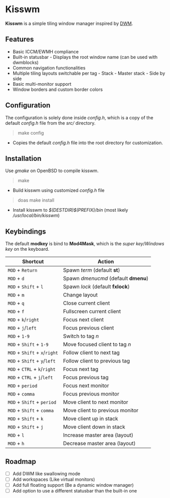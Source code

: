 # Kisswm

**Kisswm** is a simple tiling window manager inspired by [DWM](https://dwm.suckless.org/).

## Features

- Basic ICCM/EWMH compliance
- Built-in statusbar
        - Displays the root window name (can be used with dwmblocks)
- Common navigation functionalities
- Multiple tiling layouts switchable per tag
        - Stack
        - Master stack
        - Side by side
- Basic multi-monitor support
- Window borders and custom border colors

## Configuration

The configuration is solely done inside *config.h*, which is a copy
of the default *config.h* file from the *src/* directory.

> make config

- Copies the default *config.h* file into the root directory
for customization.

## Installation

Use *gmake* on OpenBSD to compile kisswm.

> make

- Build kisswm using customized *config.h* file

> doas make install

- Install kisswm to  *$(DESTDIR)\$(PREFIX)/bin*
(most likely */usr/local/bin/kisswm*)

## Keybindings

The default **modkey** is bind to **Mod4Mask**,
which is the *super key*/*Windows key* on the keyboard.

| Shortcut                      | Action                               |
|-------------------------------|--------------------------------------|
| `MOD` + `Return`              | Spawn *term* (default **st**)        |
| `MOD` + `d`                   | Spawn *dmenucmd* (default **dmenu**) |
| `MOD` + `Shift` + `l`         | Spawn *lock* (default **fxlock**)    |
| `MOD` + `m`                   | Change layout                        |
| `MOD` + `q`                   | Close current client                 |
| `MOD` + `f`                   | Fullscreen current client            |
| `MOD` + `k`/`right`           | Focus next client                    |
| `MOD` + `j`/`left`            | Focus previous client                |
| `MOD` + `1-9`                 | Switch to tag *n*                    |
| `MOD` + `Shift` + `1-9`       | Move focused client to tag *n*       |
| `MOD` + `Shift` + `x`/`right` | Follow client to next tag            |
| `MOD` + `Shift` + `y`/`left`  | Follow client to previous tag        |
| `MOD` + `CTRL` + `k`/`right`  | Focus next tag                       |
| `MOD` + `CTRL` + `j`/`left`   | Focus previous tag                   |
| `MOD` + `period`              | Focus next monitor                   |
| `MOD` + `comma`               | Focus previous monitor               |
| `MOD` + `Shift` + `period`    | Move client to next monitor          |
| `MOD` + `Shift` + `comma`     | Move client to previous monitor      |
| `MOD` + `Shift` + `k`         | Move client up in stack              |
| `MOD` + `Shift` + `j`         | Move client down in stack            |
| `MOD` + `l`                   | Increase master area (layout)        |
| `MOD` + `h`                   | Decrease master area (layout)        |

## Roadmap

- [ ] Add DWM like swallowing mode
- [ ] Add workspaces (Like virtual monitors)
- [ ] Add full floating support (Be a dynamic window manager)
- [ ] Add option to use a different statusbar than the built-in one
